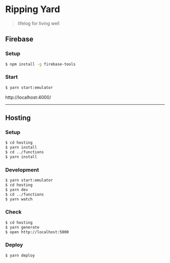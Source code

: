 # Ripping Yard

> lifelog for living well

## Firebase

### Setup

```sh
$ npm install -g firebase-tools
```

### Start

```sh
$ yarn start:emulator
```

http://localhost:4000/

---

## Hosting

### Setup

```sh
$ cd hosting
$ yarn install
$ cd ../functions
$ yarn install
```

### Development

```sh
$ yarn start:emulator
$ cd hosting
$ yarn dev
$ cd ../functions
$ yarn watch
```

### Check

```sh
$ cd hosting
$ yarn generate
$ open http://localhost:5000
```

### Deploy

```sh
$ yarn deploy
```

